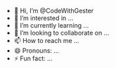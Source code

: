 - 👋 Hi, I’m @CodeWithGester
- 👀 I’m interested in ...
- 🌱 I’m currently learning ...
- 💞️ I’m looking to collaborate on ...
- 📫 How to reach me ...
- 😄 Pronouns: ...
- ⚡ Fun fact: ...

<!---
CodeWithGester/CodeWithGester is a ✨ special ✨ repository because its `README.md` (this file) appears on your GitHub profile.
You can click the Preview link to take a look at your changes.
--->
